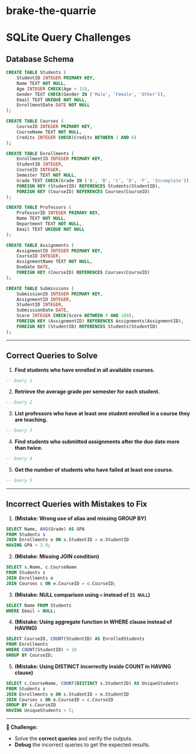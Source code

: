 # brake-the-quarrie

# SQLite Query Challenges

## Database Schema
```sql
CREATE TABLE Students (
    StudentID INTEGER PRIMARY KEY,
    Name TEXT NOT NULL,
    Age INTEGER CHECK(Age > 15),
    Gender TEXT CHECK(Gender IN ('Male', 'Female', 'Other')),
    Email TEXT UNIQUE NOT NULL,
    EnrollmentDate DATE NOT NULL
);

CREATE TABLE Courses (
    CourseID INTEGER PRIMARY KEY,
    CourseName TEXT NOT NULL,
    Credits INTEGER CHECK(Credits BETWEEN 1 AND 6)
);

CREATE TABLE Enrollments (
    EnrollmentID INTEGER PRIMARY KEY,
    StudentID INTEGER,
    CourseID INTEGER,
    Semester TEXT NOT NULL,
    Grade TEXT CHECK(Grade IN ('A', 'B', 'C', 'D', 'F', 'Incomplete')),
    FOREIGN KEY (StudentID) REFERENCES Students(StudentID),
    FOREIGN KEY (CourseID) REFERENCES Courses(CourseID)
);

CREATE TABLE Professors (
    ProfessorID INTEGER PRIMARY KEY,
    Name TEXT NOT NULL,
    Department TEXT NOT NULL,
    Email TEXT UNIQUE NOT NULL
);

CREATE TABLE Assignments (
    AssignmentID INTEGER PRIMARY KEY,
    CourseID INTEGER,
    AssignmentName TEXT NOT NULL,
    DueDate DATE,
    FOREIGN KEY (CourseID) REFERENCES Courses(CourseID)
);

CREATE TABLE Submissions (
    SubmissionID INTEGER PRIMARY KEY,
    AssignmentID INTEGER,
    StudentID INTEGER,
    SubmissionDate DATE,
    Score INTEGER CHECK(Score BETWEEN 0 AND 100),
    FOREIGN KEY (AssignmentID) REFERENCES Assignments(AssignmentID),
    FOREIGN KEY (StudentID) REFERENCES Students(StudentID)
);
```

---

## Correct Queries to Solve
1. **Find students who have enrolled in all available courses.**
```sql
-- Query 1
```

2. **Retrieve the average grade per semester for each student.**
```sql
-- Query 2
```

3. **List professors who have at least one student enrolled in a course they are teaching.**
```sql
-- Query 3
```

4. **Find students who submitted assignments after the due date more than twice.**
```sql
-- Query 4
```

5. **Get the number of students who have failed at least one course.**
```sql
-- Query 5
```

---

## Incorrect Queries with Mistakes to Fix
1. **(Mistake: Wrong use of alias and missing GROUP BY)**
```sql
SELECT Name, AVG(Grade) AS GPA  
FROM Students s
JOIN Enrollments e ON s.StudentID = e.StudentID
HAVING GPA > 3.0;
```

2. **(Mistake: Missing JOIN condition)**
```sql
SELECT s.Name, c.CourseName
FROM Students s
JOIN Enrollments e  
JOIN Courses c ON e.CourseID = c.CourseID;
```

3. **(Mistake: NULL comparison using `=` instead of `IS NULL`)**
```sql
SELECT Name FROM Students
WHERE Email = NULL;
```

4. **(Mistake: Using aggregate function in WHERE clause instead of HAVING)**
```sql
SELECT CourseID, COUNT(StudentID) AS EnrolledStudents
FROM Enrollments
WHERE COUNT(StudentID) > 10  
GROUP BY CourseID;
```

5. **(Mistake: Using DISTINCT incorrectly inside COUNT in HAVING clause)**
```sql
SELECT c.CourseName, COUNT(DISTINCT s.StudentID) AS UniqueStudents
FROM Students s
JOIN Enrollments e ON s.StudentID = e.StudentID
JOIN Courses c ON e.CourseID = c.CourseID
GROUP BY c.CourseID
HAVING UniqueStudents > 5;
```

---

**📌 Challenge:**  
- Solve the **correct queries** and verify the outputs.  
- **Debug** the incorrect queries to get the expected results.  
